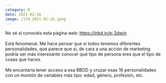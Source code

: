 ```yaml
--- 
category: D 
date: 2021-02-16 
image: /174_2021-02-16.jpeg 
--- 
```


No sé si conocéis esta página web: https://lnkd.in/e-3dwin<br><br>Está fenomenal. Me hace pensar que si todos tenemos diferentes personalidades, que parece que sí, de cara a una acción de marketing podría ser más interesante conocer qué tipo de persona eres que el tipo de cosas que haces. <br><br>Me encantaría tener acceso a esa BBDD y cruzar esas 16 personalidades con un montón de variables más tipo: edad, género, profesión, etc.